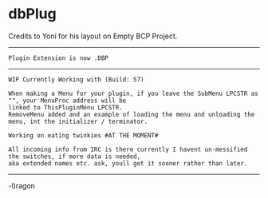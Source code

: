 # dbPlug

Credits to Yoni for his layout on Empty BCP Project.

------------------------------------------------------------
```
Plugin Extension is now .DBP
```
------------------------------------------------------------
```
WIP Currently Working with (Build: 57)
```
```
When making a Menu for your plugin, if you leave the SubMenu LPCSTR as "", your MenuProc address will be 
linked to ThisPluginMenu LPCSTR.
RemoveMenu added and an example of loading the menu and unloading the menu, int the initializer / terminator.

Working on eating twinkies #AT THE MOMENT#

All incoming info from IRC is there currently I havent un-messified the switches, if more data is needed, 
aka extended names etc. ask, youll get it sooner rather than later.
```
------------------------------------------------------------

-l)ragon
